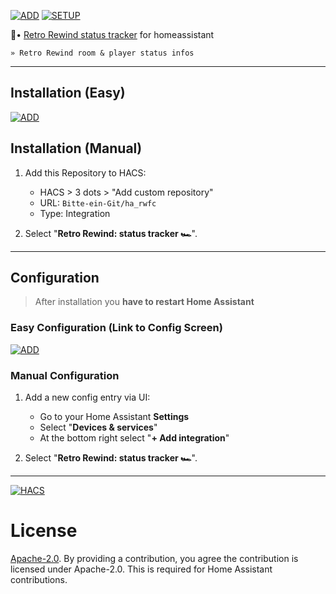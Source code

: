 [![ADD][hacs1]](https://my.home-assistant.io/redirect/hacs_repository/?owner=Bitte-ein-Git&repository=ha_rwfc&category=integration) [![SETUP][setup1]](https://my.home-assistant.io/redirect/hacs_repository/?owner=Bitte-ein-Git&repository=ha_rwfc&category=integration)

<!--
<p align="center">
  <img src="img/repo.png" alt="Logo">
</p>
-->

🗿• [Retro Rewind status tracker](https://github.com/Bitte-ein-Git/ha_rwfc) for homeassistant

`» Retro Rewind room & player status infos`
<hr>

## Installation (Easy)
[![ADD][hacs2]](https://my.home-assistant.io/redirect/hacs_repository/?owner=Bitte-ein-Git&repository=ha_rwfc&category=integration)
## Installation (Manual)
1. Add this Repository to HACS:
   - HACS > 3 dots > "Add custom repository"
   - URL: `Bitte-ein-Git/ha_rwfc`
   - Type: Integration

2. Select "**Retro Rewind: status tracker 🏎️**".

<hr>

## Configuration

> After installation you **have to restart Home Assistant**

### Easy Configuration (Link to Config Screen)
[![ADD][setup2]](https://my.home-assistant.io/redirect/hacs_repository/?owner=Bitte-ein-Git&repository=ha_rwfc&category=integration)
### Manual Configuration
1. Add a new config entry via UI:
   - Go to your Home Assistant **Settings**
   - Select "**Devices & services**"
   - At the bottom right select "**+ Add integration**"

2. Select "**Retro Rewind: status tracker 🏎️**".

<hr>

[![HACS][hacsbadge]](https://hacs.xyz)

# License

[Apache-2.0](LICENSE). By providing a contribution, you agree the contribution is licensed under Apache-2.0. This is required for Home Assistant contributions.

[hacsbadge]: https://img.shields.io/badge/HACS-Default-orange.svg?style=for-the-badge
[hacs1]: https://img.shields.io/badge/HACS-%23ff8c00.svg?style=for-the-badge&logo=homeassistantcommunitystore&label=Add%20Repository%20to
[hacs2]: https://my.home-assistant.io/badges/hacs_repository.svg
[setup1]: https://img.shields.io/badge/HA-%2318BCF2.svg?style=for-the-badge&logo=homeassistant&label=Add%20Integration%20to
[setup2]: https://my.home-assistant.io/badges/config_flow_start.svg
